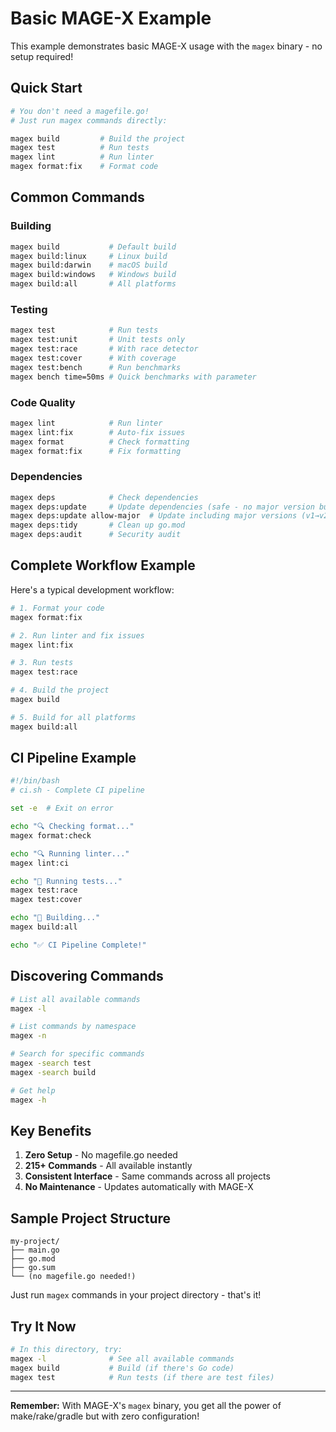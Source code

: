 # Basic MAGE-X Example

This example demonstrates basic MAGE-X usage with the `magex` binary - no setup required!

## Quick Start

```bash
# You don't need a magefile.go!
# Just run magex commands directly:

magex build         # Build the project
magex test          # Run tests
magex lint          # Run linter
magex format:fix    # Format code
```

## Common Commands

### Building
```bash
magex build           # Default build
magex build:linux     # Linux build
magex build:darwin    # macOS build
magex build:windows   # Windows build
magex build:all       # All platforms
```

### Testing
```bash
magex test            # Run tests
magex test:unit       # Unit tests only
magex test:race       # With race detector
magex test:cover      # With coverage
magex test:bench      # Run benchmarks
magex bench time=50ms # Quick benchmarks with parameter
```

### Code Quality
```bash
magex lint            # Run linter
magex lint:fix        # Auto-fix issues
magex format          # Check formatting
magex format:fix      # Fix formatting
```

### Dependencies
```bash
magex deps            # Check dependencies
magex deps:update     # Update dependencies (safe - no major version bumps)
magex deps:update allow-major  # Update including major versions (v1→v2, etc)
magex deps:tidy       # Clean up go.mod
magex deps:audit      # Security audit
```

## Complete Workflow Example

Here's a typical development workflow:

```bash
# 1. Format your code
magex format:fix

# 2. Run linter and fix issues
magex lint:fix

# 3. Run tests
magex test:race

# 4. Build the project
magex build

# 5. Build for all platforms
magex build:all
```

## CI Pipeline Example

```bash
#!/bin/bash
# ci.sh - Complete CI pipeline

set -e  # Exit on error

echo "🔍 Checking format..."
magex format:check

echo "🔍 Running linter..."
magex lint:ci

echo "🧪 Running tests..."
magex test:race
magex test:cover

echo "🔨 Building..."
magex build:all

echo "✅ CI Pipeline Complete!"
```

## Discovering Commands

```bash
# List all available commands
magex -l

# List commands by namespace
magex -n

# Search for specific commands
magex -search test
magex -search build

# Get help
magex -h
```

## Key Benefits

1. **Zero Setup** - No magefile.go needed
2. **215+ Commands** - All available instantly
3. **Consistent Interface** - Same commands across all projects
4. **No Maintenance** - Updates automatically with MAGE-X

## Sample Project Structure

```
my-project/
├── main.go
├── go.mod
├── go.sum
└── (no magefile.go needed!)
```

Just run `magex` commands in your project directory - that's it!

## Try It Now

```bash
# In this directory, try:
magex -l              # See all available commands
magex build           # Build (if there's Go code)
magex test            # Run tests (if there are test files)
```

---

**Remember:** With MAGE-X's `magex` binary, you get all the power of make/rake/gradle but with zero configuration!

